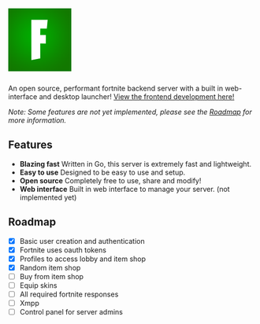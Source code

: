 # ![Zombie Server](./public/icon.png)

An open source, performant fortnite backend server with a built in web-interface and desktop launcher! [View the frontend development here!](https://github.com/zombman/server/tree/frontend)

_Note: Some features are not yet implemented, please see the [Roadmap](#roadmap) for more information._

## Features

- **Blazing fast** Written in Go, this server is extremely fast and lightweight.
- **Easy to use** Designed to be easy to use and setup.
- **Open source** Completely free to use, share and modify!
- **Web interface** Built in web interface to manage your server. (not implemented yet)

## Roadmap

- [x] Basic user creation and authentication
- [x] Fortnite uses oauth tokens
- [x] Profiles to access lobby and item shop
- [x] Random item shop
- [ ] Buy from item shop
- [ ] Equip skins
- [ ] All required fortnite responses
- [ ] Xmpp
- [ ] Control panel for server admins
